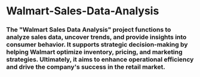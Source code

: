 # Walmart-Sales-Data-Analysis
### The "Walmart Sales Data Analysis" project functions to analyze sales data, uncover trends, and provide insights into consumer behavior. It supports strategic decision-making by helping Walmart optimize inventory, pricing, and marketing strategies. Ultimately, it aims to enhance operational efficiency and drive the company's success in the retail market.




